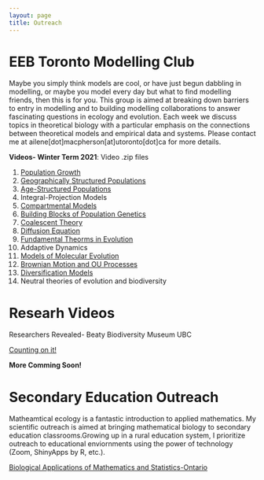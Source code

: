 ```yaml
---
layout: page
title: Outreach
---
```


# EEB Toronto Modelling Club

Maybe you simply think models are cool, or have just begun dabbling in modelling, or maybe you model every day but what to find modelling friends, then this is for you.  This group is aimed at breaking down barriers to entry in modelling and to building modelling collaborations to answer fascinating questions in ecology and evolution. Each week we discuss topics in theoretical biology with a particular emphasis on the connections between theoretical models and empirical data and systems. Please contact me at ailene[dot]macpherson[at]utoronto[dot]ca for more details.

**Videos- Winter Term 2021**: Video .zip files
1. [Population Growth](https://drive.google.com/file/d/1k8MaIrWoF7do0qMbTAp52xlgkfI81gZu/view?usp=sharing)
2. [Geographically Structured Populations](https://drive.google.com/file/d/1Sp_3jl6mmSTZKZPWgG47lFC1cwgwWl9C/view?usp=sharing)
3. [Age-Structured Populations](https://drive.google.com/file/d/1a0QmLt9mZjIXYREyslD4jPgucjBVfMkO/view?usp=sharing)
4. Integral-Projection Models
5. [Compartmental Models](https://drive.google.com/file/d/1a0QmLt9mZjIXYREyslD4jPgucjBVfMkO/view?usp=sharing)
6. [Building Blocks of Population Genetics](https://drive.google.com/file/d/1YhDoVGaCgYJa09OsnMXkiwdVOZpK08hk/view?usp=sharing)
7. [Coalescent Theory](https://drive.google.com/file/d/1rdENoVDdra08SbPD9jkxSpj6tNE4ggP0/view?usp=sharing)
8. [Diffusion Equation](https://drive.google.com/file/d/1FLP0giyiSBDgvLpkJDNj_LJDr1E2QgGZ/view?usp=sharing)
9. [Fundamental Theorms in Evolution](https://drive.google.com/file/d/1Z07wEeFWYwJJKMOz4brKWd84_U4EY4BQ/view?usp=sharing)
10. Addaptive Dynamics
11. [Models of Molecular Evolution](https://drive.google.com/file/d/1oSXASAwHE8S2YUjun_uRU5B3779pRecr/view?usp=sharing)
12. [Brownian Motion and OU Processes](https://drive.google.com/file/d/1oSXASAwHE8S2YUjun_uRU5B3779pRecr/view?usp=sharing)
13. [Diversification Models](https://drive.google.com/file/d/1NDU9gC4idsuyZtSBkicunt5z12Srnwdv/view?usp=sharing)
14. Neutral theories of evolution and biodiversity

# Researh Videos

Researchers Revealed- Beaty Biodiversity Museum UBC

[Counting on it!](https://beatymuseum.ubc.ca/2019/08/27/counting-on-it/)


**More Comming Soon!**

# Secondary Education Outreach

Matheamtical ecology is a fantastic introduction to applied mathematics.  My scientific outreach is aimed at bringing mathematical biology to secondary education classrooms.Growing up in a rural education system, I prioritize outreach to educational enviornments using the power of technology (Zoom, ShinyApps by R, etc.).

[Biological Applications of Mathematics and Statistics-Ontario](https://github.com/amacp/amacp.github.io/blob/master/Outreach_Flyer_03_21.pdf)

